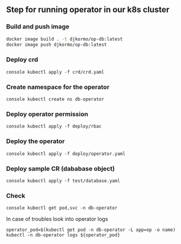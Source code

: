 

## Step for running operator in our k8s cluster

### Build and push image 

```bash
docker image build . -t djkormo/op-db:latest 
docker image push djkormo/op-db:latest
```

### Deploy crd

```console kubectl apply -f crd/crd.yaml ```

### Create namespace for the operator

```console kubectl create ns db-operator```


### Deploy operator permission

```console kubectl apply -f deploy/rbac ```

### Deploy the operator

```console kubectl apply -f deploy/operator.yaml ```

### Deploy sample CR (dababase object)

```console kubectl apply -f test/database.yaml ```

### Check 

```console kubectl get pod,svc -n db-operator ```

In case of troubles look into operator logs
```console
operator_pod=$(kubectl get pod -n db-operator -L app=op -o name)
kubectl -n db-operator logs ${operator_pod}
```
